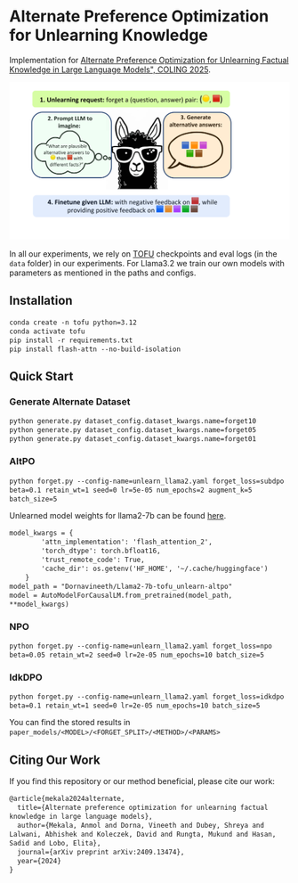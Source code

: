 # Alternate Preference Optimization for Unlearning Knowledge

Implementation for [Alternate Preference Optimization for Unlearning Factual Knowledge in Large Language Models", COLING 2025](https://arxiv.org/abs/2409.13474).

![SVG Image](./assets/AltPO.svg)

In all our experiments, we rely on [TOFU](https://github.com/locuslab/tofu) checkpoints and eval logs (in the `data` folder) in our experiments. For Llama3.2 we train our own models with parameters as mentioned in the paths and configs.


## Installation
```script
conda create -n tofu python=3.12
conda activate tofu
pip install -r requirements.txt
pip install flash-attn --no-build-isolation
```

## Quick Start

### Generate Alternate Dataset

```script
python generate.py dataset_config.dataset_kwargs.name=forget10
python generate.py dataset_config.dataset_kwargs.name=forget05
python generate.py dataset_config.dataset_kwargs.name=forget01
```

### AltPO
```script
python forget.py --config-name=unlearn_llama2.yaml forget_loss=subdpo beta=0.1 retain_wt=1 seed=0 lr=5e-05 num_epochs=2 augment_k=5 batch_size=5
```

Unlearned model weights for llama2-7b can be found [here](https://huggingface.co/Dornavineeth/Llama2-7b-tofu_unlearn-forget10-altpo).
```script
model_kwargs = {
        'attn_implementation': 'flash_attention_2',
        'torch_dtype': torch.bfloat16,
        'trust_remote_code': True,
        'cache_dir': os.getenv('HF_HOME', '~/.cache/huggingface')
    }
model_path = "Dornavineeth/Llama2-7b-tofu_unlearn-altpo"
model = AutoModelForCausalLM.from_pretrained(model_path, **model_kwargs)
```

### NPO
```script
python forget.py --config-name=unlearn_llama2.yaml forget_loss=npo beta=0.05 retain_wt=2 seed=0 lr=2e-05 num_epochs=10 batch_size=5
```

### IdkDPO
```script
python forget.py --config-name=unlearn_llama2.yaml forget_loss=idkdpo beta=0.1 retain_wt=1 seed=0 lr=2e-05 num_epochs=10 batch_size=5
```

You can find the stored results in `paper_models/<MODEL>/<FORGET_SPLIT>/<METHOD>/<PARAMS>`

## Citing Our Work
If you find this repository or our method beneficial, please cite our work:
```
@article{mekala2024alternate,
  title={Alternate preference optimization for unlearning factual knowledge in large language models},
  author={Mekala, Anmol and Dorna, Vineeth and Dubey, Shreya and Lalwani, Abhishek and Koleczek, David and Rungta, Mukund and Hasan, Sadid and Lobo, Elita},
  journal={arXiv preprint arXiv:2409.13474},
  year={2024}
}
```
